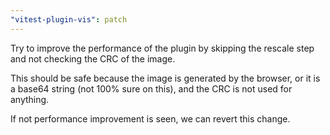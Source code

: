 ```yaml
---
"vitest-plugin-vis": patch
---
```


Try to improve the performance of the plugin by skipping the rescale step and not checking the CRC of the image.

This should be safe because the image is generated by the browser, or it is a base64 string (not 100% sure on this), and the CRC is not used for anything.

If not performance improvement is seen, we can revert this change.
